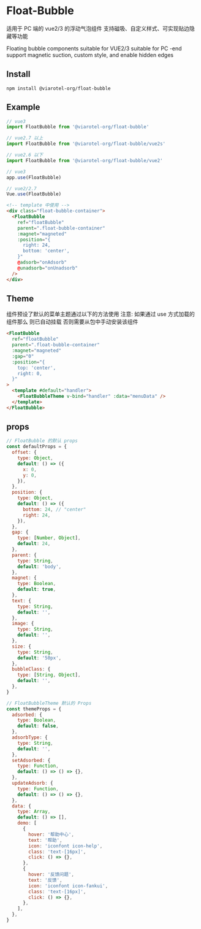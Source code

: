 # Float-Bubble

适用于 PC 端的 vue2/3 的浮动气泡组件 支持磁吸、自定义样式、可实现贴边隐藏等功能

Floating bubble components suitable for VUE2/3 suitable for PC -end support magnetic suction, custom style, and enable hidden edges

## Install

```shell
npm install @viarotel-org/float-bubble
```

## Example

```js
// vue3
import FloatBubble from '@viarotel-org/float-bubble'

// vue2.7 以上
import FloatBubble from '@viarotel-org/float-bubble/vue2s'

// vue2.6 以下
import FloatBubble from '@viarotel-org/float-bubble/vue2'

// vue3
app.use(FloatBubble)

// vue2/2.7
Vue.use(FloatBubble)
```

```html
<!-- template 中使用 -->
<div class="float-bubble-container">
  <FloatBubble
    ref="floatBubble"
    parent=".float-bubble-container"
    :magnet="magneted"
    :position="{
      right: 24,
      bottom: 'center',
    }"
    @adsorb="onAdsorb"
    @unadsorb="onUnadsorb"
  />
</div>
```

## Theme

组件预设了默认的菜单主题通过以下的方法使用
注意: 如果通过 use 方式加载的组件那么 <FloatBubbleTheme/> 则已自动挂载 否则需要从包中手动安装该组件

```html
<FloatBubble
  ref="floatBubble"
  parent=".float-bubble-container"
  :magnet="magneted"
  :gap="0"
  :position="{
    top: 'center',
    right: 0,
  }"
>
  <template #default="handler">
    <FloatBubbleTheme v-bind="handler" :data="menuData" />
  </template>
</FloatBubble>
```

## props

```js
// FloatBubble 的默认 props
const defaultProps = {
  offset: {
    type: Object,
    default: () => ({
      x: 0,
      y: 0,
    }),
  },
  position: {
    type: Object,
    default: () => ({
      bottom: 24, // "center"
      right: 24,
    }),
  },
  gap: {
    type: [Number, Object],
    default: 24,
  },
  parent: {
    type: String,
    default: 'body',
  },
  magnet: {
    type: Boolean,
    default: true,
  },
  text: {
    type: String,
    default: '',
  },
  image: {
    type: String,
    default: '',
  },
  size: {
    type: String,
    default: '50px',
  },
  bubbleClass: {
    type: [String, Object],
    default: '',
  },
}

// FloatBubbleTheme 默认的 Props
const themeProps = {
  adsorbed: {
    type: Boolean,
    default: false,
  },
  adsorbType: {
    type: String,
    default: '',
  },
  setAdsorbed: {
    type: Function,
    default: () => () => {},
  },
  updateAdsorb: {
    type: Function,
    default: () => () => {},
  },
  data: {
    type: Array,
    default: () => [],
    demo: [
      {
        hover: '帮助中心',
        text: '帮助',
        icon: 'iconfont icon-help',
        class: 'text-[16px]',
        click: () => {},
      },
      {
        hover: '反馈问题',
        text: '反馈',
        icon: 'iconfont icon-fankui',
        class: 'text-[16px]',
        click: () => {},
      },
    ],
  },
}
```
